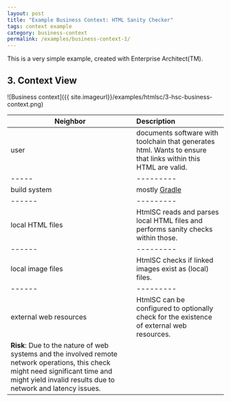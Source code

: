 ```yaml
---
layout: post
title: "Example Business Context: HTML Sanity Checker"
tags: context example 
category: business-context
permalink: /examples/business-context-1/
---
```


<div class="arc42-example" markdown="1">
This is a very simple example, created with Enterprise Architect(TM).
</div>

## 3. Context View

![Business context]({{ site.imageurl}}/examples/htmlsc/3-hsc-business-context.png)


|Neighbor  |Description |
|------|:-----|
|user         |documents software with toolchain that generates html. Wants to ensure that links within this HTML are valid.     |
|-----|---------|
|build system      |mostly <a target="_blank" rel="noopener noreferrer nofollow" href="https://gradle.org">Gradle</a>               |
|------|---------|
|local HTML files  |HtmlSC reads and parses local HTML files and performs sanity checks within those.                                |
|------|---------|
|local image files |HtmlSC checks if linked images exist as (local) files.     |
|------|---------|
|external web resources |HtmlSC can be configured to optionally check for the existence of external web resources. 
**Risk**: Due to the nature of web systems and the involved remote network operations, this check might need significant time and might yield invalid results due to network and latency issues.  |